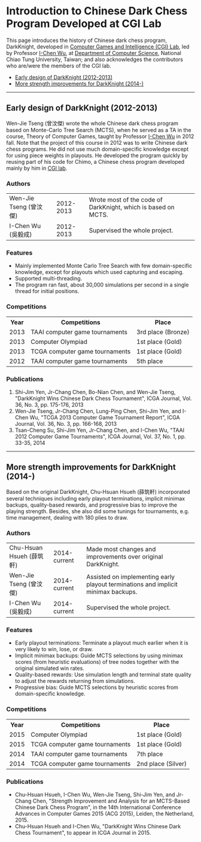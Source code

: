 ﻿# Introduction to Chinese Dark Chess Program Developed at CGI Lab

This page introduces the history of Chinese dark chess program, DarkKnight, developed in [Computer Games and Intelligence (CGI) Lab][cgi_lab], led by Professor [I-Chen Wu][icwu], at [Department of Computer Science][nctu_cs], National Chiao Tung University, Taiwan; and also acknowledges the contributors who are/were the members of the CGI lab.

- [Early design of DarkKnight (2012-2013)](#early-design-of-darkknight-2012-2013-)
- [More strength improvements for DarkKnight (2014-)](#more-strength-improvements-for-darkknight-2014-)

---

## Early design of DarkKnight (2012-2013)

Wen-Jie Tseng (曾汶傑) wrote the whole Chinese dark chess program based on Monte-Carlo Tree Search (MCTS), when he served as a TA in the course, Theory of Computer Games, taught by Professor [I-Chen Wu][icwu] in 2012 fall. Note that the project of this course in 2012 was to write Chinese dark chess programs. He did not use much domain-specific knowledge except for using piece weights in playouts. He developed the program quickly by reusing part of his code for Chimo, a Chinese chess program developed mainly by him in [CGI lab][cgi_lab].

### Authors

<table>
<tbody>
<tr>
<td>Wen-Jie Tseng (曾汶傑)</td>
<td>2012-2013</td>
<td>Wrote most of the code of DarkKnight, which is based on MCTS.</td>
</tr>
<tr>
<td>I-Chen Wu (吳毅成)</td>
<td>2012-2013</td>
<td>Supervised the whole project.</td>
</tr>
</tbody>
</table>

### Features

- Mainly implemented Monte Carlo Tree Search with few domain-specific knowledge, except for playouts which used capturing and escaping.
- Supported multi-threading.
- The program ran fast, about 30,000 simulations per second in a single thread for initial positions.

### Competitions

<table>
<tbody>
<tr>
<th>Year</th>
<th>Competitions</th>
<th>Place</th>
</tr>
<tr>
<td>2013</td>
<td>TAAI computer game tournaments</td>
<td>3rd place (Bronze)</td>
</tr>
<tr>
<td>2013</td>
<td>Computer Olympiad</td>
<td>1st place (Gold)</td>
</tr>
<tr>
<td>2013</td>
<td>TCGA computer game tournaments</td>
<td>1st place (Gold)</td>
</tr>
<tr>
<td>2012</td>
<td>TAAI computer game tournaments</td>
<td>5th place</td>
</tr>
</tbody>
</table>

### Publications

1. Shi-Jim Yen, Jr-Chang Chen, Bo-Nian Chen, and Wen-Jie Tseng, "DarkKnight Wins Chinese Dark Chess Tournament", ICGA Journal, Vol. 36, No. 3, pp. 175-176, 2013
1. Wen-Jie Tseng, Jr-Chang Chen, Lung-Ping Chen, Shi-Jim Yen, and I-Chen Wu, "TCGA 2013 Computer Game Tournament Report", ICGA Journal, Vol. 36, No. 3, pp. 166-168, 2013
1. Tsan-Cheng Su, Shi-Jim Yen, Jr-Chang Chen, and I-Chen Wu, "TAAI 2012 Computer Game Tournaments", ICGA Journal, Vol. 37, No. 1, pp. 33-35, 2014

---

## More strength improvements for DarkKnight (2014-)

Based on the original DarkKnight, Chu-Hsuan Hsueh (薛筑軒) incorporated several techniques including early playout terminations, implicit minimax backups, quality-based rewards, and progressive bias to improve the playing strength. Besides, she also did some tunings for tournaments, e.g. time management, dealing with 180 plies to draw.

### Authors

<table>
<tbody>
<tr>
<td>Chu-Hsuan Hsueh (薛筑軒)</td>
<td>2014-current</td>
<td>Made most changes and improvements over original DarkKnight.</td>
</tr>
<tr>
<td>Wen-Jie Tseng (曾汶傑)</td>
<td>2014-current</td>
<td>Assisted on implementing early playout terminations and implicit minimax backups.</td>
</tr>
<tr>
<td>I-Chen Wu (吳毅成)</td>
<td>2014-current</td>
<td>Supervised the whole project.</td>
</tr>
</tbody>
</table>

### Features

- Early playout terminations: Terminate a playout much earlier when it is very likely to win, lose, or draw.
- Implicit minimax backups: Guide MCTS selections by using minimax scores (from heuristic evaluations) of tree nodes together with the original simulated win rates.
- Quality-based rewards: Use simulation length and terminal state quality to adjust the rewards returning from simulations.
- Progressive bias: Guide MCTS selections by heuristic scores from domain-specific knowledge.

### Competitions

<table>
<tbody>
<tr>
<th>Year</th>
<th>Competitions</th>
<th>Place</th>
</tr>
<tr>
<td>2015</td>
<td>Computer Olympiad</td>
<td>1st place (Gold)</td>
</tr>
<tr>
<td>2015</td>
<td>TCGA computer game tournaments</td>
<td>1st place (Gold)</td>
</tr>
<tr>
<td>2014</td>
<td>TAAI computer game tournaments</td>
<td>7th place</td>
</tr>
<tr>
<td>2014</td>
<td>TCGA computer game tournaments</td>
<td>2nd place (Silver)</td>
</tr>
</tbody>
</table>

### Publications

- Chu-Hsuan Hsueh, I-Chen Wu, Wen-Jie Tseng, Shi-Jim Yen, and Jr-Chang Chen, "Strength Improvement and Analysis for an MCTS-Based Chinese Dark Chess Program", in the 14th International Conference Advances in Computer Games 2015 (ACG 2015), Leiden, the Netherland, 2015.
- Chu-Hsuan Hsueh and I-Chen Wu, "DarkKnight Wins Chinese Dark Chess Tournament", to appear in ICGA Journal in 2015.

[icwu]: ..
[cgi_lab]: http://www.aigames.nctu.edu.tw/
[nctu_cs]: https://www.cs.nctu.edu.tw/cswebsite/
